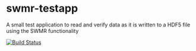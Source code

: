 swmr-testapp
============

A small test application to read and verify data as it is written to a HDF5 file using the SWMR functionality

[![Build Status](https://travis-ci.org/ulrikpedersen/swmr-testapp.svg?branch=scons)](https://travis-ci.org/ulrikpedersen/swmr-testapp)
